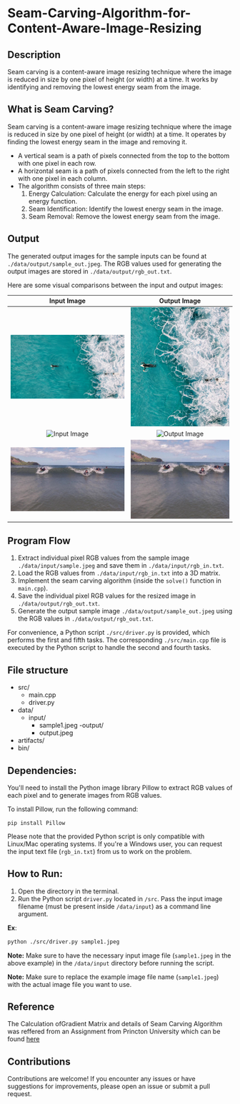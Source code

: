 # Seam-Carving-Algorithm-for-Content-Aware-Image-Resizing


## Description

Seam carving is a content-aware image resizing technique where the image is reduced in size by one pixel of height (or width) at a time. It works by identifying and removing the lowest energy seam from the image.

## What is Seam Carving?

Seam carving is a content-aware image resizing technique where the image is reduced in size by one pixel of height (or width) at a time. It operates by finding the lowest energy seam in the image and removing it.

- A vertical seam is a path of pixels connected from the top to the bottom with one pixel in each row.
- A horizontal seam is a path of pixels connected from the left to the right with one pixel in each column.
- The algorithm consists of three main steps:
  1. Energy Calculation: Calculate the energy for each pixel using an energy function.
  2. Seam Identification: Identify the lowest energy seam in the image.
  3. Seam Removal: Remove the lowest energy seam from the image.

## Output

The generated output images for the sample inputs can be found at `./data/output/sample_out.jpeg`. The RGB values used for generating the output images are stored in `./data/output/rgb_out.txt`.

Here are some visual comparisons between the input and output images:

| Input Image | Output Image |
| :---: | :---: |
| ![Input Image](artifacts/input1.jpeg) | ![Output Image](artifacts/output1.jpeg) |
| ![Input Image](artifacts/input2.jpeg) | ![Output Image](artifacts/output2.jpeg) |
| ![Input Image](artifacts/input3.png) | ![Output Image](artifacts/output3.png) |

## Program Flow

1. Extract individual pixel RGB values from the sample image `./data/input/sample.jpeg` and save them in `./data/input/rgb_in.txt`.
2. Load the RGB values from `./data/input/rgb_in.txt` into a 3D matrix.
3. Implement the seam carving algorithm (inside the `solve()` function in `main.cpp`).
4. Save the individual pixel RGB values for the resized image in `./data/output/rgb_out.txt`.
5. Generate the output sample image `./data/output/sample_out.jpeg` using the RGB values in `./data/output/rgb_out.txt`.

For convenience, a Python script `./src/driver.py` is provided, which performs the first and fifth tasks. The corresponding `./src/main.cpp` file is executed by the Python script to handle the second and fourth tasks.


## File structure

- src/
  - main.cpp
  - driver.py
- data/
  - input/
    - sample1.jpeg
  -output/
    - output.jpeg
- artifacts/
- bin/


## Dependencies:

You'll need to install the Python image library Pillow to extract RGB values of each pixel and to generate images from RGB values.

To install Pillow, run the following command:

```shell
pip install Pillow
```


Please note that the provided Python script is only compatible with Linux/Mac operating systems. If you're a Windows user, you can request the input text file (`rgb_in.txt`) from us to work on the problem.


## How to Run:

1. Open the directory in the terminal.
2. Run the Python script `driver.py` located in `/src`. Pass the input image filename (must be present inside `/data/input`) as a command line argument.

**Ex**:
```bash
python ./src/driver.py sample1.jpeg

```
**Note:** Make sure to have the necessary input image file (`sample1.jpeg` in the above example) in the `/data/input` directory before running the script.

**Note:** Make sure to replace the example image file name (`sample1.jpeg`) with the actual image file you want to use.

## Reference 

The Calculation ofGradient Matrix and details of Seam Carving Algorithm was reffered from an Assignment from Princton University which can be found [here](https://www.cs.princeton.edu/courses/archive/fall17/cos226/assignments/seam/index.html)

## Contributions

Contributions are welcome! If you encounter any issues or have suggestions for improvements, please open an issue or submit a pull request.


